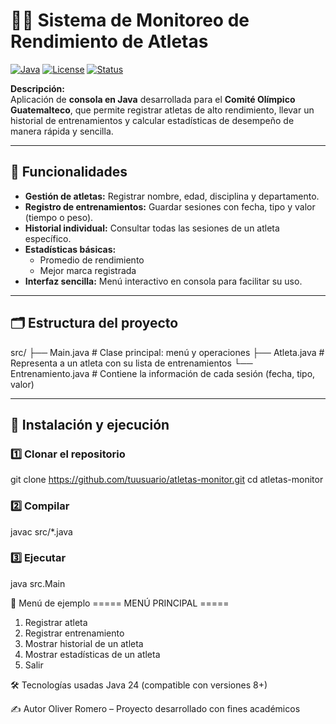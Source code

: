 # 🏋️‍♂️ Sistema de Monitoreo de Rendimiento de Atletas

[![Java](https://img.shields.io/badge/Java-24-blue?logo=java)](https://www.java.com/)
[![License](https://img.shields.io/badge/License-Academic-lightgrey)](#)
[![Status](https://img.shields.io/badge/Status-Activo-green)](#)

**Descripción:**  
Aplicación de **consola en Java** desarrollada para el **Comité Olímpico Guatemalteco**, que permite registrar atletas de alto rendimiento, llevar un historial de entrenamientos y calcular estadísticas de desempeño de manera rápida y sencilla.  

---

## 📌 Funcionalidades

- **Gestión de atletas:** Registrar nombre, edad, disciplina y departamento.  
- **Registro de entrenamientos:** Guardar sesiones con fecha, tipo y valor (tiempo o peso).  
- **Historial individual:** Consultar todas las sesiones de un atleta específico.  
- **Estadísticas básicas:**  
  - Promedio de rendimiento  
  - Mejor marca registrada  
- **Interfaz sencilla:** Menú interactivo en consola para facilitar su uso.  

---

## 🗂️ Estructura del proyecto

src/
├── Main.java # Clase principal: menú y operaciones
├── Atleta.java # Representa a un atleta con su lista de entrenamientos
└── Entrenamiento.java # Contiene la información de cada sesión (fecha, tipo, valor)


---

## 🚀 Instalación y ejecución


### 1️⃣ Clonar el repositorio
git clone https://github.com/tuusuario/atletas-monitor.git
cd atletas-monitor

### 2️⃣ Compilar
javac src/*.java

### 3️⃣ Ejecutar
java src.Main

📂 Menú de ejemplo
===== MENÚ PRINCIPAL =====
1. Registrar atleta
2. Registrar entrenamiento
3. Mostrar historial de un atleta
4. Mostrar estadísticas de un atleta
5. Salir

🛠️ Tecnologías usadas
Java 24 (compatible con versiones 8+)

✍️ Autor
Oliver Romero – Proyecto desarrollado con fines académicos

